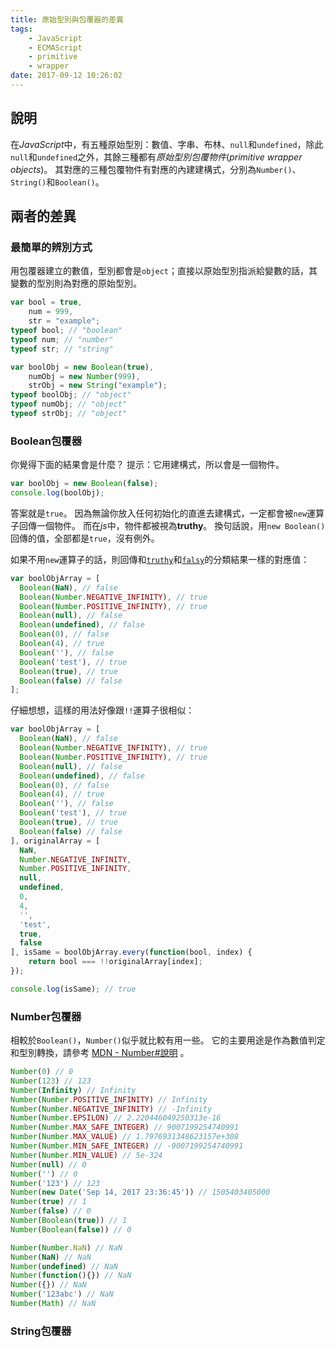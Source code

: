 ```yaml
---
title: 原始型別與包覆器的差異
tags: 
    - JavaScript
    - ECMAScript
    - primitive
    - wrapper
date: 2017-09-12 10:26:02
---
```


## 說明
在*JavaScript*中，有五種原始型別：數值、字串、布林、`null`和`undefined`，除此`null`和`undefined`之外，其餘三種都有*原始型別包覆物件*(*primitive wrapper objects*)。 其對應的三種包覆物件有對應的內建建構式，分別為`Number()`、`String()`和`Boolean()`。

## 兩者的差異

### 最簡單的辨別方式
用包覆器建立的數值，型別都會是`object`；直接以原始型別指派給變數的話，其變數的型別則為對應的原始型別。
``` javascript
var bool = true,
    num = 999,
    str = "example";
typeof bool; // "boolean"
typeof num; // "number"
typeof str; // "string"

var boolObj = new Boolean(true),
    numObj = new Number(999),
    strObj = new String("example");
typeof boolObj; // "object"
typeof numObj; // "object"
typeof strObj; // "object"
```

### Boolean包覆器
你覺得下面的結果會是什麼？ 提示：它用建構式，所以會是一個物件。
``` javascript
var boolObj = new Boolean(false);
console.log(boolObj);
```
答案就是`true`。 因為無論你放入任何初始化的直進去建構式，一定都會被`new`運算子回傳一個物件。 而在*js*中，物件都被視為**truthy**。 換句話說，用`new Boolean()`回傳的值，全部都是`true`，沒有例外。

如果不用`new`運算子的話，則回傳和[`truthy`](https://developer.mozilla.org/zh-TW/docs/Glossary/Truthy)和[`falsy`](https://developer.mozilla.org/en-US/docs/Glossary/Falsy)的分類結果一樣的對應值：
``` javascript
var boolObjArray = [
  Boolean(NaN), // false
  Boolean(Number.NEGATIVE_INFINITY), // true
  Boolean(Number.POSITIVE_INFINITY), // true
  Boolean(null), // false
  Boolean(undefined), // false
  Boolean(0), // false
  Boolean(4), // true
  Boolean(''), // false
  Boolean('test'), // true
  Boolean(true), // true
  Boolean(false) // false
];
```

仔細想想，這樣的用法好像跟`!!`運算子很相似：
``` javascript
var boolObjArray = [
  Boolean(NaN), // false
  Boolean(Number.NEGATIVE_INFINITY), // true
  Boolean(Number.POSITIVE_INFINITY), // true
  Boolean(null), // false
  Boolean(undefined), // false
  Boolean(0), // false
  Boolean(4), // true
  Boolean(''), // false
  Boolean('test'), // true
  Boolean(true), // true
  Boolean(false) // false
], originalArray = [
  NaN,
  Number.NEGATIVE_INFINITY,
  Number.POSITIVE_INFINITY,
  null,
  undefined,
  0,
  4,
  '',
  'test',
  true,
  false
], isSame = boolObjArray.every(function(bool, index) {
    return bool === !!originalArray[index];
});

console.log(isSame); // true
``` 

### Number包覆器
相較於`Boolean()`，`Number()`似乎就比較有用一些。 它的主要用途是作為數值判定和型別轉換，請參考 [MDN - Number#說明](https://developer.mozilla.org/zh-TW/docs/Web/JavaScript/Reference/Global_Objects/Number#說明) 。

``` javascript
Number(0) // 0
Number(123) // 123
Number(Infinity) // Infinity
Number(Number.POSITIVE_INFINITY) // Infinity
Number(Number.NEGATIVE_INFINITY) // -Infinity
Number(Number.EPSILON) // 2.220446049250313e-16
Number(Number.MAX_SAFE_INTEGER) // 9007199254740991
Number(Number.MAX_VALUE) // 1.7976931348623157e+308
Number(Number.MIN_SAFE_INTEGER) // -9007199254740991
Number(Number.MIN_VALUE) // 5e-324
Number(null) // 0
Number('') // 0
Number('123') // 123
Number(new Date('Sep 14, 2017 23:36:45')) // 1505403405000
Number(true) // 1
Number(false) // 0
Number(Boolean(true)) // 1
Number(Boolean(false)) // 0

Number(Number.NaN) // NaN
Number(NaN) // NaN
Number(undefined) // NaN
Number(function(){}) // NaN
Number({}) // NaN
Number('123abc') // NaN
Number(Math) // NaN
```

### String包覆器